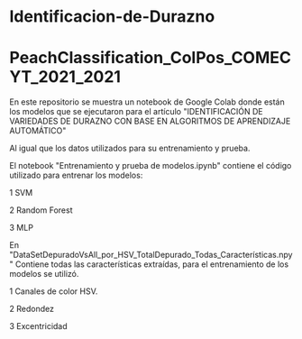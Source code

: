 # Identificacion-de-Durazno
# PeachClassification_ColPos_COMECYT_2021_2021

En este repositorio se muestra un notebook de Google Colab donde están los modelos
que se ejecutaron para el artículo "IDENTIFICACIÓN DE VARIEDADES DE DURAZNO CON BASE EN ALGORITMOS DE APRENDIZAJE AUTOMÁTICO"

Al igual que los datos utilizados para su entrenamiento y prueba.

El notebook "Entrenamiento y prueba de modelos.ipynb" contiene el código utilizado para entrenar los modelos: 

1 SVM

2 Random Forest 

3 MLP

En "DataSetDepuradoVsAll_por_HSV_TotalDepurado_Todas_Características.npy" Contiene todas las características extraídas, para el entrenamiento de los modelos se utilizó.

1 Canales de color HSV.

2 Redondez

3 Excentricidad



